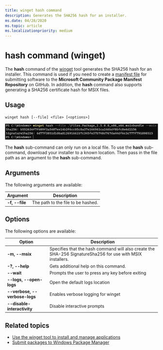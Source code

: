 ```yaml
---
title: winget hash command
description: Generates the SHA256 hash for an installer.
ms.date: 04/28/2020
ms.topic: article
ms.localizationpriority: medium
---
```


# hash command (winget)

The **hash** command of the [winget](index.md) tool generates the SHA256 hash for an installer. This command is used if you need to create a [manifest file](../package/manifest.md) for submitting software to the **Microsoft Community Package Manifest Repository** on GitHub. In addition, the **hash** command also supports generating a SHA256 certificate hash for MSIX files.

## Usage

`winget hash [--file] <file> [<options>]`

![hash](images/hash.png)

The **hash** sub-command can only run on a local file. To use the **hash** sub-command, download your installer to a known location. Then pass in the file path as an argument to the **hash** sub-command.

## Arguments

The following arguments are available:

| Argument  | Description |
|--------------|-------------|
| **-f, --file** |  The path to the file to be hashed. |

## Options

The following options are available:

| Option | Description |
|--------|-------------|  
| **-m, --msix**  | Specifies that the hash command will also create the SHA-256 SignatureSha256 for use with MSIX installers. |
| **-?, --help** |  Gets additional help on this command. |
| **--wait** | Prompts the user to press any key before exiting |
| **--logs, --open-logs** | Open the default logs location |
| **--verbose, --verbose-logs** | Enables verbose logging for winget |
| **--disable-interactivity** | Disable interactive prompts |


## Related topics

* [Use the winget tool to install and manage applications](index.md)
* [Submit packages to Windows Package Manager](../package/index.md)
